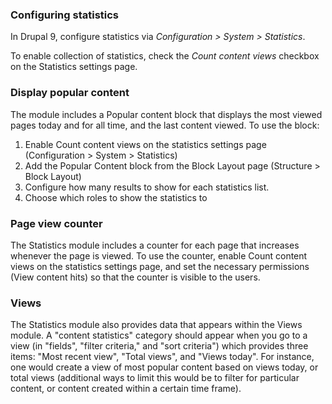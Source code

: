 ### Configuring statistics

In Drupal 9, configure statistics via _Configuration > System > Statistics_.

To enable collection of statistics, check the _Count content views_ checkbox on the Statistics settings page.

### Display popular content

The module includes a Popular content block that displays the most viewed pages today and for all time, and the last content viewed. To use the block:

1. Enable Count content views on the statistics settings page (Configuration > System > Statistics)
2. Add the Popular Content block from the Block Layout page (Structure > Block Layout)
3. Configure how many results to show for each statistics list.
4. Choose which roles to show the statistics to

### Page view counter

The Statistics module includes a counter for each page that increases whenever the page is viewed. To use the counter, enable Count content views on the statistics settings page, and set the necessary permissions (View content hits) so that the counter is visible to the users.

### Views

The Statistics module also provides data that appears within the Views module. A "content statistics" category should appear when you go to a view (in "fields", "filter criteria," and "sort criteria") which provides three items: "Most recent view", "Total views", and "Views today". For instance, one would create a view of most popular content based on views today, or total views (additional ways to limit this would be to filter for particular content, or content created within a certain time frame).